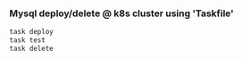 ### Mysql deploy/delete @ k8s cluster using 'Taskfile'
```bash
task deploy
task test
task delete
```